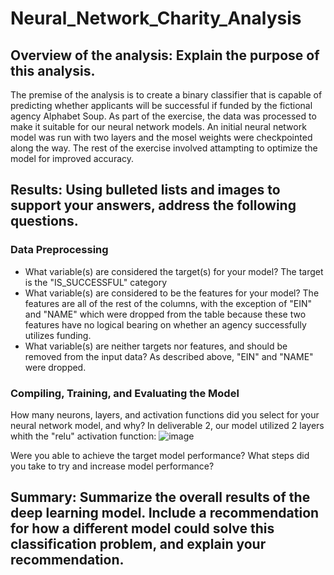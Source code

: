 # Neural_Network_Charity_Analysis

## Overview of the analysis: Explain the purpose of this analysis.
The premise of the analysis is to create a binary classifier that is capable of predicting whether applicants will be successful if funded by the fictional agency Alphabet Soup.  As part of the exercise, the data was processed to make it suitable for our neural network models.  An initial neural network model was run with two layers and the mosel weights were checkpointed along the way.  The rest of the exercise involved attampting to optimize the model for improved accuracy.

## Results: Using bulleted lists and images to support your answers, address the following questions.

### Data Preprocessing

* What variable(s) are considered the target(s) for your model? The target is the "IS_SUCCESSFUL" category
* What variable(s) are considered to be the features for your model?  The features are all of the rest of the columns, with the exception of "EIN" and "NAME" which were dropped from the table because these two features have no logical bearing on whether an agency successfully utilizes funding.
* What variable(s) are neither targets nor features, and should be removed from the input data? As described above, "EIN" and "NAME" were dropped.

### Compiling, Training, and Evaluating the Model

How many neurons, layers, and activation functions did you select for your neural network model, and why? In deliverable 2, our model utilized 2 layers whith the "relu" activation function:
![image](https://user-images.githubusercontent.com/90977689/153240515-c2520399-c4ab-4ebe-a2ef-0333c07708d4.png)

Were you able to achieve the target model performance?
What steps did you take to try and increase model performance?
## Summary: Summarize the overall results of the deep learning model. Include a recommendation for how a different model could solve this classification problem, and explain your recommendation.
